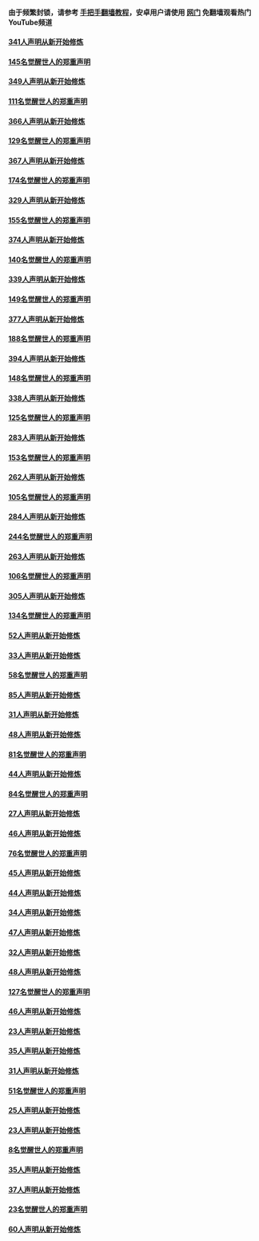 #### 由于频繁封锁，请参考 [手把手翻墙教程](https://github.com/gfw-breaker/guides/wiki/)，安卓用户请使用 [网门](https://github.com/gfw-breaker/nogfw/blob/master/dl.md?t=06221601) 免翻墙观看热门YouTube频道 

#### [341人声明从新开始修炼](../pages/91/427255.md?t=06221601) 

#### [145名觉醒世人的郑重声明](../pages/91/427254.md?t=06221601) 

#### [349人声明从新开始修炼](../pages/91/426969.md?t=06221601) 

#### [111名觉醒世人的郑重声明](../pages/91/426968.md?t=06221601) 

#### [366人声明从新开始修炼](../pages/91/426737.md?t=06221601) 

#### [129名觉醒世人的郑重声明](../pages/91/426736.md?t=06221601) 

#### [367人声明从新开始修炼](../pages/91/426421.md?t=06221601) 

#### [174名觉醒世人的郑重声明](../pages/91/426420.md?t=06221601) 

#### [329人声明从新开始修炼](../pages/91/426139.md?t=06221601) 

#### [155名觉醒世人的郑重声明](../pages/91/426138.md?t=06221601) 

#### [374人声明从新开始修炼](../pages/91/425811.md?t=06221601) 

#### [140名觉醒世人的郑重声明](../pages/91/425810.md?t=06221601) 

#### [339人声明从新开始修炼](../pages/91/425690.md?t=06221601) 

#### [149名觉醒世人的郑重声明](../pages/91/425689.md?t=06221601) 

#### [377人声明从新开始修炼](../pages/91/424867.md?t=06221601) 

#### [188名觉醒世人的郑重声明](../pages/91/424866.md?t=06221601) 

#### [394人声明从新开始修炼](../pages/91/423914.md?t=06221601) 

#### [148名觉醒世人的郑重声明](../pages/91/423913.md?t=06221601) 

#### [338人声明从新开始修炼](../pages/91/423540.md?t=06221601) 

#### [125名觉醒世人的郑重声明](../pages/91/423539.md?t=06221601) 

#### [283人声明从新开始修炼](../pages/91/423296.md?t=06221601) 

#### [153名觉醒世人的郑重声明](../pages/91/423295.md?t=06221601) 

#### [262人声明从新开始修炼](../pages/91/423004.md?t=06221601) 

#### [105名觉醒世人的郑重声明](../pages/91/423003.md?t=06221601) 

#### [284人声明从新开始修炼](../pages/91/422707.md?t=06221601) 

#### [244名觉醒世人的郑重声明](../pages/91/422706.md?t=06221601) 

#### [263人声明从新开始修炼](../pages/91/422553.md?t=06221601) 

#### [106名觉醒世人的郑重声明](../pages/91/422552.md?t=06221601) 

#### [305人声明从新开始修炼](../pages/91/422153.md?t=06221601) 

#### [134名觉醒世人的郑重声明](../pages/91/422152.md?t=06221601) 

#### [52人声明从新开始修炼](../pages/91/421846.md?t=06221601) 

#### [33人声明从新开始修炼](../pages/91/421804.md?t=06221601) 

#### [58名觉醒世人的郑重声明](../pages/91/421845.md?t=06221601) 

#### [85人声明从新开始修炼](../pages/91/421769.md?t=06221601) 

#### [31人声明从新开始修炼](../pages/91/421763.md?t=06221601) 

#### [48人声明从新开始修炼](../pages/91/421605.md?t=06221601) 

#### [81名觉醒世人的郑重声明](../pages/91/421656.md?t=06221601) 

#### [44人声明从新开始修炼](../pages/91/421544.md?t=06221601) 

#### [84名觉醒世人的郑重声明](../pages/91/421543.md?t=06221601) 

#### [27人声明从新开始修炼](../pages/91/421465.md?t=06221601) 

#### [46人声明从新开始修炼](../pages/91/421454.md?t=06221601) 

#### [76名觉醒世人的郑重声明](../pages/91/421453.md?t=06221601) 

#### [45人声明从新开始修炼](../pages/91/421452.md?t=06221601) 

#### [44人声明从新开始修炼](../pages/91/421422.md?t=06221601) 

#### [34人声明从新开始修炼](../pages/91/421322.md?t=06221601) 

#### [47人声明从新开始修炼](../pages/91/421264.md?t=06221601) 

#### [32人声明从新开始修炼](../pages/91/421225.md?t=06221601) 

#### [48人声明从新开始修炼](../pages/91/421202.md?t=06221601) 

#### [127名觉醒世人的郑重声明](../pages/91/421224.md?t=06221601) 

#### [46人声明从新开始修炼](../pages/91/421203.md?t=06221601) 

#### [23人声明从新开始修炼](../pages/91/421138.md?t=06221601) 

#### [35人声明从新开始修炼](../pages/91/421122.md?t=06221601) 

#### [31人声明从新开始修炼](../pages/91/421081.md?t=06221601) 

#### [51名觉醒世人的郑重声明](../pages/91/421080.md?t=06221601) 

#### [25人声明从新开始修炼](../pages/91/421020.md?t=06221601) 

#### [23人声明从新开始修炼](../pages/91/420884.md?t=06221601) 

#### [8名觉醒世人的郑重声明](../pages/91/420883.md?t=06221601) 

#### [35人声明从新开始修炼](../pages/91/420809.md?t=06221601) 

#### [37人声明从新开始修炼](../pages/91/420766.md?t=06221601) 

#### [23名觉醒世人的郑重声明](../pages/91/420765.md?t=06221601) 

#### [60人声明从新开始修炼](../pages/91/420727.md?t=06221601) 

